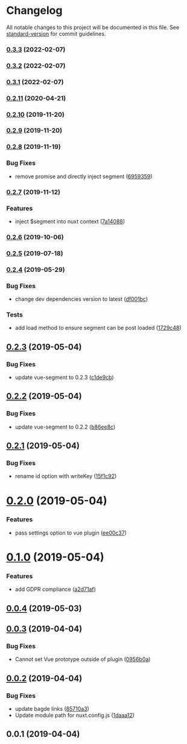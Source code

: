 # Changelog

All notable changes to this project will be documented in this file. See [standard-version](https://github.com/conventional-changelog/standard-version) for commit guidelines.

### [0.3.3](https://github.com/get-base/nuxt-segment/compare/v0.3.2...v0.3.3) (2022-02-07)

### [0.3.2](https://github.com/get-base/nuxt-segment/compare/v0.3.1...v0.3.2) (2022-02-07)

### [0.3.1](https://github.com/get-base/nuxt-segment/compare/v0.2.11...v0.3.1) (2022-02-07)

### [0.2.11](https://github.com/dansmaculotte/nuxt-segment/compare/v0.2.10...v0.2.11) (2020-04-21)

### [0.2.10](https://github.com/dansmaculotte/nuxt-segment/compare/v0.2.9...v0.2.10) (2019-11-20)

### [0.2.9](https://github.com/dansmaculotte/nuxt-segment/compare/v0.2.8...v0.2.9) (2019-11-20)

### [0.2.8](https://github.com/dansmaculotte/nuxt-segment/compare/v0.2.7...v0.2.8) (2019-11-19)


### Bug Fixes

* remove promise and directly inject segment ([6959359](https://github.com/dansmaculotte/nuxt-segment/commit/695935956cbd6a1bacec0effbd4be0e3633755c9))

### [0.2.7](https://github.com/dansmaculotte/nuxt-segment/compare/v0.2.6...v0.2.7) (2019-11-12)


### Features

* inject $segment into nuxt context ([7a14088](https://github.com/dansmaculotte/nuxt-segment/commit/7a14088392b3c0c12020e40696e6de16b4f12b85))

### [0.2.6](https://github.com/dansmaculotte/nuxt-segment/compare/v0.2.5...v0.2.6) (2019-10-06)

### [0.2.5](https://github.com/dansmaculotte/nuxt-segment/compare/v0.2.4...v0.2.5) (2019-07-18)



### [0.2.4](https://github.com/dansmaculotte/nuxt-segment/compare/v0.2.3...v0.2.4) (2019-05-29)


### Bug Fixes

* change dev dependencies version to latest ([df001bc](https://github.com/dansmaculotte/nuxt-segment/commit/df001bc))


### Tests

* add load method to ensure segment can be post loaded ([1729c48](https://github.com/dansmaculotte/nuxt-segment/commit/1729c48))



## [0.2.3](https://github.com/dansmaculotte/nuxt-segment/compare/v0.2.2...v0.2.3) (2019-05-04)


### Bug Fixes

* update vue-segment to 0.2.3 ([c1de9cb](https://github.com/dansmaculotte/nuxt-segment/commit/c1de9cb))



## [0.2.2](https://github.com/dansmaculotte/nuxt-segment/compare/v0.2.1...v0.2.2) (2019-05-04)


### Bug Fixes

* update vue-segment to 0.2.2 ([b86ee8c](https://github.com/dansmaculotte/nuxt-segment/commit/b86ee8c))



## [0.2.1](https://github.com/dansmaculotte/nuxt-segment/compare/v0.2.0...v0.2.1) (2019-05-04)


### Bug Fixes

* rename id option with writeKey ([15f1c92](https://github.com/dansmaculotte/nuxt-segment/commit/15f1c92))



# [0.2.0](https://github.com/dansmaculotte/nuxt-segment/compare/v0.1.0...v0.2.0) (2019-05-04)


### Features

* pass settings option to vue plugin ([ee00c37](https://github.com/dansmaculotte/nuxt-segment/commit/ee00c37))



# [0.1.0](https://github.com/dansmaculotte/nuxt-segment/compare/v0.0.4...v0.1.0) (2019-05-04)


### Features

* add GDPR compliance ([a2d71af](https://github.com/dansmaculotte/nuxt-segment/commit/a2d71af))



## [0.0.4](https://github.com/dansmaculotte/nuxt-segment/compare/v0.0.3...v0.0.4) (2019-05-03)



## [0.0.3](https://github.com/dansmaculotte/nuxt-segment/compare/v0.0.2...v0.0.3) (2019-04-04)


### Bug Fixes

* Cannot set Vue prototype outside of plugin ([0956b0a](https://github.com/dansmaculotte/nuxt-segment/commit/0956b0a))



## [0.0.2](https://github.com/dansmaculotte/nuxt-segment/compare/v0.0.1...v0.0.2) (2019-04-04)


### Bug Fixes

* update bagde links ([85710a3](https://github.com/dansmaculotte/nuxt-segment/commit/85710a3))
* Update module path for nuxt.config.js ([1daaa12](https://github.com/dansmaculotte/nuxt-segment/commit/1daaa12))



## 0.0.1 (2019-04-04)
